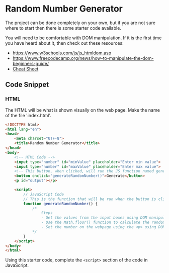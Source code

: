 # Random Number Generator

The project can be done completely on your own, but if you are not sure where to start then there is some starter code available.

You will need to be comfortable with DOM manipulation. If it is the first time you have heard about it, then check out these resources:

- https://www.w3schools.com/js/js_htmldom.asp
- https://www.freecodecamp.org/news/how-to-manipulate-the-dom-beginners-guide/
- [Cheat Sheet](https://dev.to/m0nm/javascript-dom-manipulation-cheatsheet-1jkb)

## Code Snippet

### HTML

The HTML will be what is shown visually on the web page. Make the name of the file 'index.html'.

```html
<!DOCTYPE html>
<html lang="en">
<head>
    <meta charset="UTF-8">
    <title>Random Number Generator</title>
</head>
<body>
    <!-- HTML Code -->
    <input type="number" id="minValue" placeholder="Enter min value">
    <input type="number" id="maxValue" placeholder="Enter max value">
    <!-- This button, when clicked, will run the JS function named generateRandomNumber -->
    <button onclick="generateRandomNumber()">Generate</button>
    <p id="output"></p>

    <script>
        // JavaScript Code
        // This is the function that will be run when the button is clicked
        function generateRandomNumber() {
            /*
                Steps
                - Get the values from the input boxes using DOM manipulation
                - Use the Math.floor() function to calculate the random number
                - Set the number on the webpage using the <p> using DOM manipulation
            */
        }
    </script>
</body>
</html>
```

Using this starter code, complete the `<script>` section of the code in JavaScript.